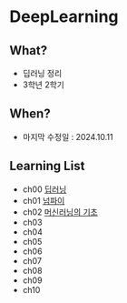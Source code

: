 # DeepLearning

## What? 
* 딥러닝 정리  
* 3학년 2학기

## When?
* 마지막 수정일 : 2024.10.11

## Learning List
* ch00 [딥러닝](https://github.com/BangYunseo/TIL/blob/main/AI/DeepLearning/ch00_DeepLearning.md)
* ch01 [넘파이](https://github.com/BangYunseo/TIL/blob/main/AI/DeepLearning/ch01_Numpy.md)
* ch02 [머신러닝의 기초](https://github.com/BangYunseo/TIL/blob/main/AI/DeepLearning/ch02_MachineLearning.md)
* ch03 []()
* ch04 []()
* ch05 []()
* ch06 []()
* ch07 []()
* ch08 []()
* ch09 []()
* ch10 []()